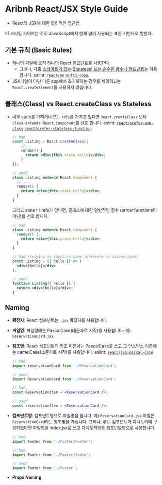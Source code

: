 # Aribnb React/JSX Style Guide

* React와 JSX에 대한 합리적인 접근법

이 스타일 가이드는 주로 JavaScript에서 현재 널리 사용되는 표준 기반으로 합한다.

## 기본 규칙 (Basic Rules)
- 하나의 파일에 오직 하나의 React 컴포넌트를 사용한다.
  - 그러나, 다중 [스테이트가 없는(Stateless) 또는 순수한 함수나 컴포넌트](https://facebook.github.io/react/docs/reusable-components.html#stateless-functions)는 허용합니다. eslint: [`react/no-multi-comp`](https://github.com/yannickcr/eslint-plugin-react/blob/master/docs/rules/no-multi-comp.md#ignorestateless).
- JSX파일이 아닌 다른 app에서 초기화하는 경우를 제외하고는 `React.createElement`를 사용하지 않습니다.

## 클래스(Class) vs React.createClass vs Stateless
- 내부 state를 가지거나 또는 refs를 가지고 있다면 `React.createClass` 보다 `class extends React.Component`를 선호 합니다. eslint: [`react/prefer-es6-class`](https://github.com/yannickcr/eslint-plugin-react/blob/master/docs/rules/prefer-es6-class.md) [`react/prefer-stateless-function`](https://github.com/yannickcr/eslint-plugin-react/blob/master/docs/rules/prefer-stateless-function.md)
  ```jsx
  // bad
  const Listing = React.createClass({
      //...
      render() {
        return <div>{this.state.hello}</div>;
      }
  });

  // good
  class Listing extends React.Component {
    // ...
    render() {
      return <div>{this.state.hello}</div>;
    }
  }
  ```

  그리고 state 나 refs가 없다면, 클래스에 대한 일반적인 함수 (arrow functions이 아닌)를 선호 합니다.

  ```jsx
  // bad
  class Listing extends React.Component {
    render() {
      return <div>{this.props.hello}</div>;
    }
  }

  // bad (relying on function name inference is discouraged)
  const Listing = ({ hello }) => (
    <div>{hello}</div>
  );

  // good
  function Listing({ hello }) {
    return <div>{hello}</div>;
  }
  ```

  <!-- ## Mixins
  - [mixins를 사용하지 마세요](https://facebook.github.io/react/blog/2016/07/13/mixins-considered-harmful.html).
  > 왜? Mixins 암묵적 의존성을 도입하고 이름 충돌을 야기하며,  -->

## Naming

- **확장자**: React 컴포넌트는 `.jsx` 확장자를 사용합니다.
- **파일명**: 파일명에는 PascalCase(대문자로 시작)를 사용합니다. 예) `ReservationCard.jsx`.
- **참조명**: React 컴포넌트의 참조 이름에는 PascalCase를 쓰고 그 인스턴스 이름에는 camelCase(소문자로 시작)를 사용합니다. eslint: [`react/jsx-pascal-case`](https://github.com/yannickcr/eslint-plugin-react/blob/master/docs/rules/jsx-pascal-case.md)

  ```jsx
  // bad
  import reservationCard from './ReservationCard';

  // good
  import ReservationCard from './ReservationCard';

  // bad
  const ReservationItem = <ReservationCard />;

  // good
  const reservationItem = <ReservationCard />;
  ```
- **컴포넌트명**: 컴포넌트명으로 파일명을 씁니다. 예) `ReservationCard.jsx` 파일은 `ReservationCard`라는 참조명을 가집니다. 그러나, 루트 컴포넌트가 디렉토리에 구성되었다면 파일명을 index.jsx로 쓰고 디렉토리명을 컴포넌트명으로 사용합니다.
  ```jsx
  // bad
  import Footer from './Footer/Footer';

  // bad
  import Footer from './Footer/index';

  // good
  import Footer from './Footer';
  ```
- **Props Naming**
